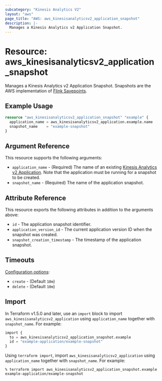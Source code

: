 ```yaml
---
subcategory: "Kinesis Analytics V2"
layout: "aws"
page_title: "AWS: aws_kinesisanalyticsv2_application_snapshot"
description: |-
  Manages a Kinesis Analytics v2 Application Snapshot.
---
```


# Resource: aws_kinesisanalyticsv2_application_snapshot

Manages a Kinesis Analytics v2 Application Snapshot.
Snapshots are the AWS implementation of [Flink Savepoints](https://ci.apache.org/projects/flink/flink-docs-release-1.11/ops/state/savepoints.html).

## Example Usage

```terraform
resource "aws_kinesisanalyticsv2_application_snapshot" "example" {
  application_name = aws_kinesisanalyticsv2_application.example.name
  snapshot_name    = "example-snapshot"
}
```

## Argument Reference

This resource supports the following arguments:

* `application_name` - (Required) The name of an existing  [Kinesis Analytics v2 Application](/docs/providers/aws/r/kinesisanalyticsv2_application.html). Note that the application must be running for a snapshot to be created.
* `snapshot_name` - (Required) The name of the application snapshot.

## Attribute Reference

This resource exports the following attributes in addition to the arguments above:

* `id` - The application snapshot identifier.
* `application_version_id` - The current application version ID when the snapshot was created.
* `snapshot_creation_timestamp` - The timestamp of the application snapshot.

## Timeouts

[Configuration options](https://developer.hashicorp.com/terraform/language/resources/syntax#operation-timeouts):

- `create` - (Default `10m`)
- `delete` - (Default `10m`)

## Import

In Terraform v1.5.0 and later, use an `import` block to import `aws_kinesisanalyticsv2_application` using `application_name` together with `snapshot_name`. For example:

```terraform
import {
  to = aws_kinesisanalyticsv2_application_snapshot.example
  id = "example-application/example-snapshot"
}
```

Using `terraform import`, import `aws_kinesisanalyticsv2_application` using `application_name` together with `snapshot_name`. For example:

```console
% terraform import aws_kinesisanalyticsv2_application_snapshot.example example-application/example-snapshot
```
